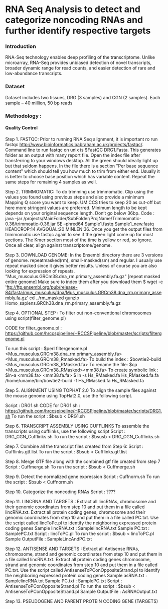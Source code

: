 # RNA Seq Analysis to detect and categorize noncoding RNAs and further identify respective targets
### Introduction
RNA-Seq technology enables deep profiling of the transcriptome. Unlike microarray, RNA-Seq provides unbiased detection of novel transcripts, broader dynamic range for read counts, and easier detection of rare and low-abundance transcripts.
### Dataset
Dataset includes two tissues, DRG (3 samples) and CGN (2 samples).
Each sample – 40 million, 50 bp reads

### Methodology :

#### Quality Control
Step 1.	FASTQC: Prior to running RNA Seq alignment, it is important ro run fastqc http://www.bioinformatics.babraham.ac.uk/projects/fastqc/. Command line to run fastqc on unix is $FastQC DRG1.Fasta. This generates folder as an output with many report file. Open the index file after transferring to your windows desktop. All the green should ideally light up but that seldom happens. In the file there is a section "Per base sequence content" which should tell you how much to trim from either end. Usually it is better to choose base position which has variable content. Repeat the same steps for remaining 4 samples as well.

Step 2.	TRIMMOMATIC: To do trimming use trimmomatic. Clip using the values you found using previous steps and also provide a minimum Mapping Q score you want to keep. UM CCS tries to keep 20 as cut-off but here more stringent values are preferred. Minimum length to be kept depends on your original sequence length. Don’t go below 36bp.
Code :  
java –jar  /projects/MainFolder/SubFolder/ProjName/Trimmomatic-0.36/trimmoatic-0.36.jar SE –phred64 Sample1.fastq Sample1_new.fastq HEADCROP:14 AVGQUAL:20 MINLEN:36.  Once you get the output files from trimmomatic use fastqc again to see if the green light come up for most sections. The Kmer section most of the time is yellow or red, so ignore. Once all clear, align against transcriptome/genome.

Step 3.	DOWNLOAD GENOME: In the Ensembl directory there are 3 versions of genome. repeatmasked(rm), small-masked(sm) and regular. I usually use repeat masked since it gives better results. Unless of course you are also looking for expression of repeats.
"Mus_musculus.GRCm38.dna_rm.primary_assembly.fa.gz" [repeat masked entire genome]
Make sure to index them after you download them
$ wget -c 'ftp://ftp.ensembl.org/pub/release-84/fasta/mus_musculus/dna/Mus_musculus.GRCm38.dna_rm.primary_assembly.fa.gz'
cd ../rm_masked
gunzip Homo_sapiens.GRCh38.dna_rm.primary_assembly.fa.gz

Step 4.	OPTIONAL STEP : To filter out non-conventional chromosomes using script(filter_genome.pl)

CODE for filter_genome.pl : https://github.com/hrccspipeline/HRCCSPipeline/blob/master/scripts/filtergenome.pl

To run this script : $perl filtergenome.pl <Mus_musculus.GRCm38.dna_rm.primary_assembly.fa> <Mus_musculus.GRCm38_Rmasked.fa>
To build the index : $bowtie2-build <Mus_musculus.GRCm38_RMasked.fa><mm38>
To rename the file: $cp <Mus_musculus.GRCm38_RMasked><mm38.fa>
To create symbolic link : $ln-a <mm38.fa> <mm38.fa.fa>
$ ln -s Hs_RMasked.fa Hs_RMasked.fa.fa
/home/uname/bin/bowtie2-build -f Hs_RMasked.fa Hs_RMasked.fa

Step 5.	ALIGNMENT USING TOPHAT 2.0
To align the sample files against the mouse genome using TopHat2.0, use the following script.

Script : DRG1.sh
CODE for DRG1.sh : https://github.com/hrccspipeline/HRCCSPipeline/blob/master/scripts/DRG1.sh
To run the script : $bsub < DRG1.sh

Step 6.	TRANSCRIPT ASSEMBLY USING CUFFLINKS
To assemble the transcripts using cufflinks, use the following script
Script : DRG_CGN_Cufflinks.sh
To run the script : $bsusb < DRG_CGN_Cufflinks.sh

Step 7.	Combine all the transcript files created from Step 6:
Script : Cufflinks.gtf.list
To run the script : $bsub < Cufflinks.gtf.list

Step 8.	Merge GTF file along with the combined gtf file created from step 7
Script : Cuffmerge.sh
To run the script : $bsub < Cuffmerge.sh

Step 9.	Detect the normalized gene expression
Script : Cuffnorm.sh
To run the script : $bsub < Cuffnorm.sh

Step 10.	Categorize the noncoding RNAs
Script : ????

Step 11.	LINCRNA AND TARGETS : Extract all lincRNAs, chromosome and their genomic coordinates from step 10 and put them in a file called lincRNA.txt. Extract all protein coding genes, chromosome and their genomic coordinates from step 10 and put them in a file called PC.txt. Use the script called lincToPc.pl to identify the neighboring expressed protein coding genes
Sample lincRNA.txt : SamplelincRNA.txt
Sample PC.txt : SamplePC.txt
Script : lincToPC.pl
To run the script : $bsub < lincToPC.pl <OutputFileName>
Sample OutputFile : SampleLincAndPC.txt

Step 12.	ANTISENSE AND TARGETS : Extract all Antisense RNAs, chromosome, strand and genomic coordinates from step 10 and put them in a file called lincRNA.txt. Extract all protein coding genes chromosome, strand and genomic coordinates from step 10 and put them in a file called PC.txt. Use the script called AntisenseToPConOppositeStrand.pl to identify the neighboring expressed protein coding genes
Sample asRNA.txt : SamplelincRNA.txt
Sample PC.txt : SamplePC.txt
Script : AntisenseToPConOppositeStrand.pl
To run the script : $bsub < AntisenseToPConOppositeStrand.pl  <OutputFileName>
Sample OutputFile : AsRNAOutput.txt

Step 13.	PSEUDOGENE AND PARENT PROTEIN CODING GENE (TARGETS)


